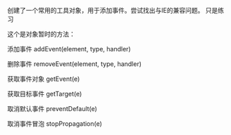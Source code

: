 创建了一个常用的工具对象，用于添加事件。尝试找出与IE的兼容问题。  只是练习

这个是对象暂时的方法：

添加事件
addEvent(element, type, handler)

删除事件
removeEvent(element, type, handler)

获取事件对象
getEvent(e)

获取目标事件
getTarget(e)

取消默认事件
preventDefault(e)

取消事件冒泡
stopPropagation(e)
